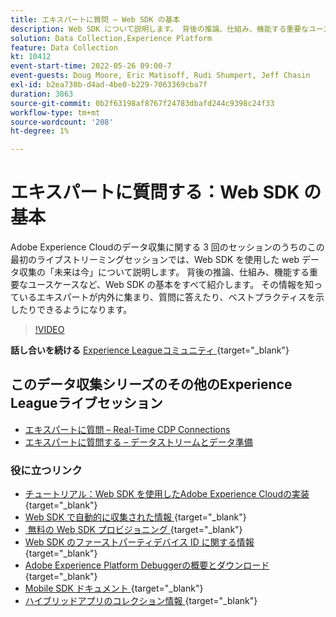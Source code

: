```yaml
---
title: エキスパートに質問 – Web SDK の基本
description: Web SDK について説明します。 背後の推論、仕組み、機能する重要なユースケースなど、Web SDK の基本をすべて紹介します。
solution: Data Collection,Experience Platform
feature: Data Collection
kt: 10412
event-start-time: 2022-05-26 09:00-7
event-guests: Doug Moore, Eric Matisoff, Rudi Shumpert, Jeff Chasin
exl-id: b2ea730b-d4ad-4be0-b229-7063369cba7f
duration: 3863
source-git-commit: 0b2f63198af8767f24783dbafd244c9398c24f33
workflow-type: tm+mt
source-wordcount: '208'
ht-degree: 1%

---
```


# エキスパートに質問する：Web SDK の基本

Adobe Experience Cloudのデータ収集に関する 3 回のセッションのうちのこの最初のライブストリーミングセッションでは、Web SDK を使用した web データ収集の「未来は今」について説明します。 背後の推論、仕組み、機能する重要なユースケースなど、Web SDK の基本をすべて紹介します。 その情報を知っているエキスパートが内外に集まり、質問に答えたり、ベストプラクティスを示したりできるようになります。

>[!VIDEO](https://video.tv.adobe.com/v/343335/?quality=12&learn=on)

**話し合いを続ける** [Experience Leagueコミュニティ &#x200B;](https://experienceleaguecommunities.adobe.com/t5/adobe-experience-platform-launch/experience-league-live-post-session-discussion-the-basics-of-web/m-p/454159?profile.language=ja#M283){target="_blank"}

## このデータ収集シリーズのその他のExperience Leagueライブセッション

* [エキスパートに質問 – Real-Time CDP Connections](exl-live-episode-06-23-22.md)
* [エキスパートに質問する – データストリームとデータ準備](exl-live-episode-07-21-22.md)

### 役に立つリンク

* [&#x200B; チュートリアル：Web SDK を使用したAdobe Experience Cloudの実装 &#x200B;](https://experienceleague.adobe.com/docs/platform-learn/implement-web-sdk/overview.html?lang=ja){target="_blank"}
* [Web SDK で自動的に収集された情報 &#x200B;](https://experienceleague.adobe.com/docs/experience-platform/edge/data-collection/automatic-information.html?lang=ja){target="_blank"}
* [&#x200B; 無料の Web SDK プロビジョニング &#x200B;](https://adobe.ly/websdkaccess){target="_blank"}
* [Web SDK のファーストパーティデバイス ID に関する情報 &#x200B;](https://experienceleague.adobe.com/docs/experience-platform/edge/identity/first-party-device-ids.html?lang=ja){target="_blank"}
* [Adobe Experience Platform Debuggerの概要とダウンロード &#x200B;](https://experienceleague.adobe.com/docs/platform-learn/data-collection/debugger/overview.html?lang=ja){target="_blank"}
* [Mobile SDK ドキュメント &#x200B;](https://developer.adobe.com/client-sdks/documentation/){target="_blank"}
* [&#x200B; ハイブリッドアプリのコレクション情報 &#x200B;](https://experienceleague.adobe.com/docs/mobile-services/ios/sdk-reference-ios/hybrid-app.html?lang=ja){target="_blank"}

